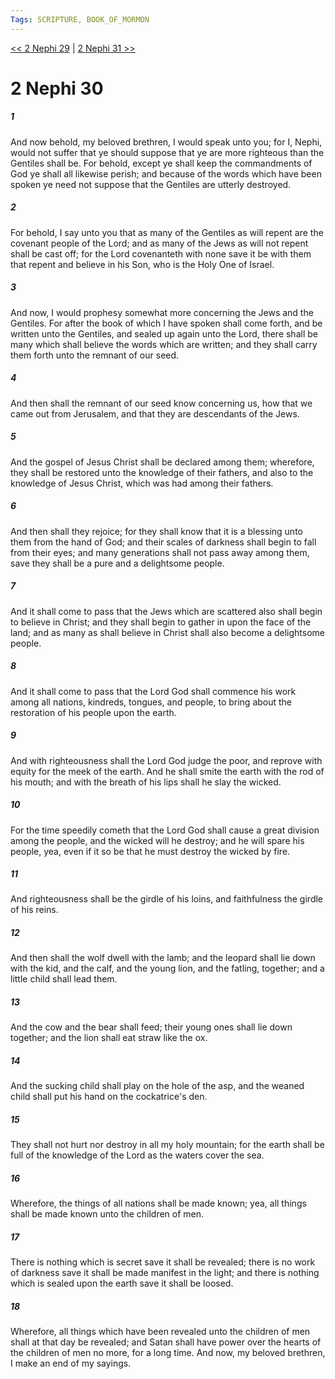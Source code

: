 ```yaml
---
Tags: SCRIPTURE, BOOK_OF_MORMON
---
```


[<< 2 Nephi 29](BOOK_OF_MORMON/02_2_Nephi/2_Nephi_29.md) | [2 Nephi 31 >>](BOOK_OF_MORMON/02_2_Nephi/2_Nephi_31.md)

# 2 Nephi 30

##### 1
 And now behold, my beloved brethren, I would speak unto you; for I, Nephi, would not suffer that ye should suppose that ye are more righteous than the Gentiles shall be. For behold, except ye shall keep the commandments of God ye shall all likewise perish; and because of the words which have been spoken ye need not suppose that the Gentiles are utterly destroyed.
##### 2
 For behold, I say unto you that as many of the Gentiles as will repent are the covenant people of the Lord; and as many of the Jews as will not repent shall be cast off; for the Lord covenanteth with none save it be with them that repent and believe in his Son, who is the Holy One of Israel.
##### 3
 And now, I would prophesy somewhat more concerning the Jews and the Gentiles. For after the book of which I have spoken shall come forth, and be written unto the Gentiles, and sealed up again unto the Lord, there shall be many which shall believe the words which are written; and they shall carry them forth unto the remnant of our seed.
##### 4
 And then shall the remnant of our seed know concerning us, how that we came out from Jerusalem, and that they are descendants of the Jews.
##### 5
 And the gospel of Jesus Christ shall be declared among them; wherefore, they shall be restored unto the knowledge of their fathers, and also to the knowledge of Jesus Christ, which was had among their fathers.
##### 6
 And then shall they rejoice; for they shall know that it is a blessing unto them from the hand of God; and their scales of darkness shall begin to fall from their eyes; and many generations shall not pass away among them, save they shall be a pure and a delightsome people.
##### 7
 And it shall come to pass that the Jews which are scattered also shall begin to believe in Christ; and they shall begin to gather in upon the face of the land; and as many as shall believe in Christ shall also become a delightsome people.
##### 8
 And it shall come to pass that the Lord God shall commence his work among all nations, kindreds, tongues, and people, to bring about the restoration of his people upon the earth.
##### 9
 And with righteousness shall the Lord God judge the poor, and reprove with equity for the meek of the earth. And he shall smite the earth with the rod of his mouth; and with the breath of his lips shall he slay the wicked.
##### 10
 For the time speedily cometh that the Lord God shall cause a great division among the people, and the wicked will he destroy; and he will spare his people, yea, even if it so be that he must destroy the wicked by fire.
##### 11
 And righteousness shall be the girdle of his loins, and faithfulness the girdle of his reins.
##### 12
 And then shall the wolf dwell with the lamb; and the leopard shall lie down with the kid, and the calf, and the young lion, and the fatling, together; and a little child shall lead them.
##### 13
 And the cow and the bear shall feed; their young ones shall lie down together; and the lion shall eat straw like the ox.
##### 14
 And the sucking child shall play on the hole of the asp, and the weaned child shall put his hand on the cockatrice's den.
##### 15
 They shall not hurt nor destroy in all my holy mountain; for the earth shall be full of the knowledge of the Lord as the waters cover the sea.
##### 16
 Wherefore, the things of all nations shall be made known; yea, all things shall be made known unto the children of men.
##### 17
 There is nothing which is secret save it shall be revealed; there is no work of darkness save it shall be made manifest in the light; and there is nothing which is sealed upon the earth save it shall be loosed.
##### 18
 Wherefore, all things which have been revealed unto the children of men shall at that day be revealed; and Satan shall have power over the hearts of the children of men no more, for a long time. And now, my beloved brethren, I make an end of my sayings.

